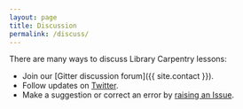 ```yaml
---
layout: page
title: Discussion
permalink: /discuss/
---
```

There are many ways to discuss Library Carpentry lessons:

- Join our [Gitter discussion forum]({{ site.contact }}).
- Follow updates on [Twitter](https://twitter.com/LibCarpentry).
- Make a suggestion or correct an error by [raising an Issue](https://github.com/LibraryCarpentry/library-python/issues).
